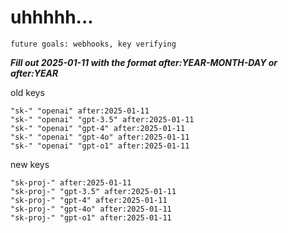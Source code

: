 # uhhhhh...

`future goals: webhooks, key verifying`



***Fill out 2025-01-11 with the format after:YEAR-MONTH-DAY or after:YEAR***

old keys
```
"sk-" "openai" after:2025-01-11
"sk-" "openai" "gpt-3.5" after:2025-01-11
"sk-" "openai" "gpt-4" after:2025-01-11
"sk-" "openai" "gpt-4o" after:2025-01-11
"sk-" "openai" "gpt-o1" after:2025-01-11
```

new keys
```
"sk-proj-" after:2025-01-11
"sk-proj-" "gpt-3.5" after:2025-01-11
"sk-proj-" "gpt-4" after:2025-01-11
"sk-proj-" "gpt-4o" after:2025-01-11
"sk-proj-" "gpt-o1" after:2025-01-11
```
